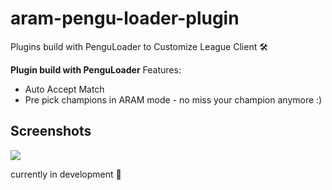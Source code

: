 # aram-pengu-loader-plugin
Plugins build with PenguLoader to Customize League Client 🛠

**Plugin build with PenguLoader**
Features:
 - Auto Accept Match
 - Pre pick champions in ARAM mode - no miss your champion anymore :)

## Screenshots

![](https://i.imgur.com/1BQqZas.png)

currently in development 🚧
